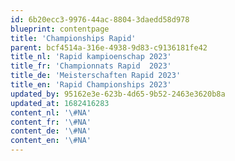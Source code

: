 ```yaml
---
id: 6b20ecc3-9976-44ac-8804-3daedd58d978
blueprint: contentpage
title: 'Championships Rapid'
parent: bcf4514a-316e-4938-9d83-c9136181fe42
title_nl: 'Rapid kampioenschap 2023'
title_fr: 'Championnats Rapid  2023'
title_de: 'Meisterschaften Rapid 2023'
title_en: 'Rapid Championships 2023'
updated_by: 95162e3e-623b-4d65-9b52-2463e3620b8a
updated_at: 1682416283
content_nl: '\#NA'
content_fr: '\#NA'
content_de: '\#NA'
content_en: '\#NA'
---
```

